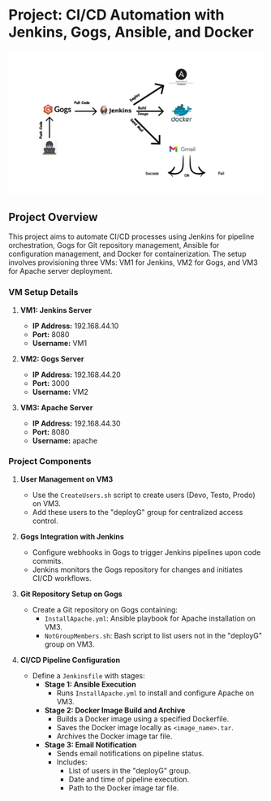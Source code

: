 # Project: CI/CD Automation with Jenkins, Gogs, Ansible, and Docker
![Project Architecture](architecture.jpg)
## Project Overview

This project aims to automate CI/CD processes using Jenkins for pipeline orchestration, Gogs for Git repository management, Ansible for configuration management, and Docker for containerization. The setup involves provisioning three VMs: VM1 for Jenkins, VM2 for Gogs, and VM3 for Apache server deployment.

### VM Setup Details

1. **VM1: Jenkins Server**
   - **IP Address:** 192.168.44.10
   - **Port:** 8080
   - **Username:** VM1

2. **VM2: Gogs Server**
   - **IP Address:** 192.168.44.20
   - **Port:** 3000
   - **Username:** VM2

3. **VM3: Apache Server**
   - **IP Address:** 192.168.44.30
   - **Port:** 8080
   - **Username:** apache

### Project Components

1. **User Management on VM3**

   - Use the `CreateUsers.sh` script to create users (Devo, Testo, Prodo) on VM3.
   - Add these users to the "deployG" group for centralized access control.

2. **Gogs Integration with Jenkins**

   - Configure webhooks in Gogs to trigger Jenkins pipelines upon code commits.
   - Jenkins monitors the Gogs repository for changes and initiates CI/CD workflows.

3. **Git Repository Setup on Gogs**

   - Create a Git repository on Gogs containing:
     - `InstallApache.yml`: Ansible playbook for Apache installation on VM3.
     - `NotGroupMembers.sh`: Bash script to list users not in the "deployG" group on VM3.

4. **CI/CD Pipeline Configuration**

   - Define a `Jenkinsfile` with stages:
     - **Stage 1: Ansible Execution**
       - Runs `InstallApache.yml` to install and configure Apache on VM3.
     - **Stage 2: Docker Image Build and Archive**
       - Builds a Docker image using a specified Dockerfile.
       - Saves the Docker image locally as `<image_name>.tar`.
       - Archives the Docker image tar file.
     - **Stage 3: Email Notification**
       - Sends email notifications on pipeline status.
       - Includes:
         - List of users in the "deployG" group.
         - Date and time of pipeline execution.
         - Path to the Docker image tar file.
